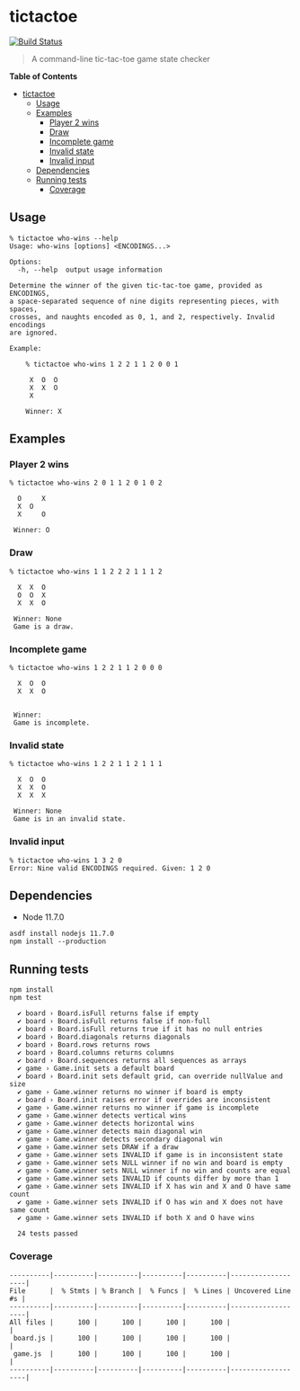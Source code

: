 tictactoe
=========

[![Build Status][build-status]][build]

[build-status]: https://travis-ci.org/jmromer/tictactoe.svg?branch=master
[build]: https://travis-ci.org/jmromer/tictactoe

> A command-line tic-tac-toe game state checker

<!-- markdown-toc start - Don't edit this section. Run M-x markdown-toc-refresh-toc -->
**Table of Contents**

- [tictactoe](#tictactoe)
    - [Usage](#usage)
    - [Examples](#examples)
        - [Player 2 wins](#player-2-wins)
        - [Draw](#draw)
        - [Incomplete game](#incomplete-game)
        - [Invalid state](#invalid-state)
        - [Invalid input](#invalid-input)
    - [Dependencies](#dependencies)
    - [Running tests](#running-tests)
        - [Coverage](#coverage)

<!-- markdown-toc end -->


Usage
-----

```text
% tictactoe who-wins --help
Usage: who-wins [options] <ENCODINGS...>

Options:
  -h, --help  output usage information

Determine the winner of the given tic-tac-toe game, provided as ENCODINGS,
a space-separated sequence of nine digits representing pieces, with spaces,
crosses, and naughts encoded as 0, 1, and 2, respectively. Invalid encodings
are ignored.

Example:

    % tictactoe who-wins 1 2 2 1 1 2 0 0 1

     X  O  O
     X  X  O
     X

    Winner: X
```

Examples
--------

### Player 2 wins

```text
% tictactoe who-wins 2 0 1 1 2 0 1 0 2

  O     X
  X  O
  X     O

 Winner: O
```

### Draw

```text
% tictactoe who-wins 1 1 2 2 2 1 1 1 2

  X  X  O
  O  O  X
  X  X  O

 Winner: None
 Game is a draw.
```


### Incomplete game

```text
% tictactoe who-wins 1 2 2 1 1 2 0 0 0

  X  O  O
  X  X  O


 Winner:
 Game is incomplete.
```

### Invalid state

```text
% tictactoe who-wins 1 2 2 1 1 2 1 1 1

  X  O  O
  X  X  O
  X  X  X

 Winner: None
 Game is in an invalid state.
```

### Invalid input

```text
% tictactoe who-wins 1 3 2 0
Error: Nine valid ENCODINGS required. Given: 1 2 0
```

Dependencies
-------------

- Node 11.7.0

```text
asdf install nodejs 11.7.0
npm install --production
```

Running tests
-------------

```text
npm install
npm test
```

```text
  ✔ board › Board.isFull returns false if empty
  ✔ board › Board.isFull returns false if non-full
  ✔ board › Board.isFull returns true if it has no null entries
  ✔ board › Board.diagonals returns diagonals
  ✔ board › Board.rows returns rows
  ✔ board › Board.columns returns columns
  ✔ board › Board.sequences returns all sequences as arrays
  ✔ game › Game.init sets a default board
  ✔ board › Board.init sets default grid, can override nullValue and size
  ✔ game › Game.winner returns no winner if board is empty
  ✔ board › Board.init raises error if overrides are inconsistent
  ✔ game › Game.winner returns no winner if game is incomplete
  ✔ game › Game.winner detects vertical wins
  ✔ game › Game.winner detects horizontal wins
  ✔ game › Game.winner detects main diagonal win
  ✔ game › Game.winner detects secondary diagonal win
  ✔ game › Game.winner sets DRAW if a draw
  ✔ game › Game.winner sets INVALID if game is in inconsistent state
  ✔ game › Game.winner sets NULL winner if no win and board is empty
  ✔ game › Game.winner sets NULL winner if no win and counts are equal
  ✔ game › Game.winner sets INVALID if counts differ by more than 1
  ✔ game › Game.winner sets INVALID if X has win and X and O have same count
  ✔ game › Game.winner sets INVALID if O has win and X does not have same count
  ✔ game › Game.winner sets INVALID if both X and O have wins

  24 tests passed
```

### Coverage

```text
----------|----------|----------|----------|----------|-------------------|
File      |  % Stmts | % Branch |  % Funcs |  % Lines | Uncovered Line #s |
----------|----------|----------|----------|----------|-------------------|
All files |      100 |      100 |      100 |      100 |                   |
 board.js |      100 |      100 |      100 |      100 |                   |
 game.js  |      100 |      100 |      100 |      100 |                   |
----------|----------|----------|----------|----------|-------------------|
```
